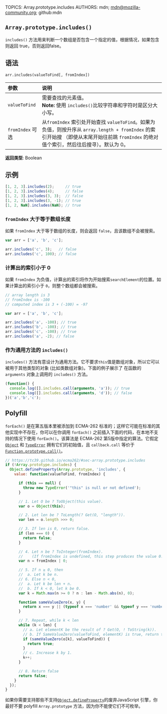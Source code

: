 TOPICS: Array.prototype.includes
AUTHORS: mdn; mdn@mozilla-community.org; github:mdn

## `Array.prototype.includes()`

`includes()` 方法用来判断一个数组是否包含一个指定的值，根据情况，如果包含则返回 true，否则返回false。

## 语法

```html
arr.includes(valueToFind[, fromIndex])
```

| 参数 | 说明 |
| :-- | :-- |
| `valueToFind` | 需要查找的元素值。<br>**Note:** 使用 `includes()`比较字符串和字符时是区分大小写。
| `fromIndex` 可选 | 从`fromIndex` 索引处开始查找 `valueToFind`。如果为负值，则按升序从 `array.length + fromIndex` 的索引开始搜 （即使从末尾开始往前跳 `fromIndex` 的绝对值个索引，然后往后搜寻）。默认为 0。 |

**返回类型**: Boolean

## 示例

```javascript
[1, 2, 3].includes(2);     // true
[1, 2, 3].includes(4);     // false
[1, 2, 3].includes(3, 3);  // false
[1, 2, 3].includes(3, -1); // true
[1, 2, NaN].includes(NaN); // true
```

### `fromIndex` 大于等于数组长度

如果 `fromIndex` 大于等于数组的长度，则会返回 `false`，且该数组不会被搜索。

```javascript
var arr = ['a', 'b', 'c'];

arr.includes('c', 3);   // false
arr.includes('c', 100); // false
```

### 计算出的索引小于 0

如果 `fromIndex` 为负值，计算出的索引将作为开始搜索`searchElement`的位置。如果计算出的索引小于 `0`，则整个数组都会被搜索。

```javascript
// array length is 3
// fromIndex is -100
// computed index is 3 + (-100) = -97

var arr = ['a', 'b', 'c'];

arr.includes('a', -100); // true
arr.includes('b', -100); // true
arr.includes('c', -100); // true
arr.includes('a', -2); // false
```

### 作为通用方法的 `includes()`

`includes()` 方法有意设计为通用方法。它不要求`this`值是数组对象，所以它可以被用于其他类型的对象 (比如类数组对象)。下面的例子展示了 在函数的 `arguments` 对象上调用的
`includes()` 方法。

```javascript
(function() {
  console.log([].includes.call(arguments, 'a')); // true
  console.log([].includes.call(arguments, 'd')); // false
})('a','b','c');
```

## Polyfill

`forEach()` 是在第五版本里被添加到 ECMA-262 标准的；这样它可能在标准的其他实现中不存在，你可以在你调用 `forEach()` 之前插入下面的代码，在本地不支持的情况下使用
`forEach()`。该算法是 ECMA-262 第5版中指定的算法。它假定 [`Object`](/zh-hans/webfrontend/Object) 和 [`TypeError`](/zh-hans/webfrontend/TypeError)
拥有它们的初始值，且 `callback.call` 等价于 [`Function.prototype.call()`](/zh-hans/webfrontend/Function.prototype.call)。

```javascript
// https://tc39.github.io/ecma262/#sec-array.prototype.includes
if (!Array.prototype.includes) {
  Object.defineProperty(Array.prototype, 'includes', {
    value: function(valueToFind, fromIndex) {

      if (this == null) {
        throw new TypeError('"this" is null or not defined');
      }

      // 1. Let O be ? ToObject(this value).
      var o = Object(this);

      // 2. Let len be ? ToLength(? Get(O, "length")).
      var len = o.length >>> 0;

      // 3. If len is 0, return false.
      if (len === 0) {
        return false;
      }

      // 4. Let n be ? ToInteger(fromIndex).
      //    (If fromIndex is undefined, this step produces the value 0.)
      var n = fromIndex | 0;

      // 5. If n ≥ 0, then
      //  a. Let k be n.
      // 6. Else n < 0,
      //  a. Let k be len + n.
      //  b. If k < 0, let k be 0.
      var k = Math.max(n >= 0 ? n : len - Math.abs(n), 0);

      function sameValueZero(x, y) {
        return x === y || (typeof x === 'number' && typeof y === 'number' && isNaN(x) && isNaN(y));
      }

      // 7. Repeat, while k < len
      while (k < len) {
        // a. Let elementK be the result of ? Get(O, ! ToString(k)).
        // b. If SameValueZero(valueToFind, elementK) is true, return true.
        if (sameValueZero(o[k], valueToFind)) {
          return true;
        }
        // c. Increase k by 1.
        k++;
      }

      // 8. Return false
      return false;
    }
  });
}
```

如果你需要支持那些不支持[`Object.defineProperty`](/zh-hans/webfrontend/Object.defineProperty)的废弃JavaScript 引擎，你最好不要
polyfill `Array.prototype` 方法，因为你不能使它们不可枚举。
